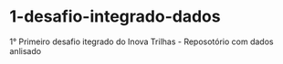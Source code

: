 # 1-desafio-integrado-dados
 1° Primeiro desafio itegrado do Inova Trilhas - Reposotório com dados anlisado
